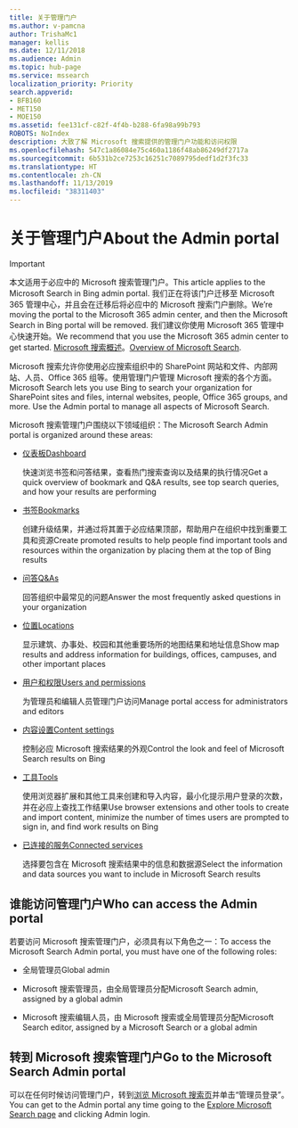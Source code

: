 ```yaml
---
title: 关于管理门户
ms.author: v-pamcna
author: TrishaMc1
manager: kellis
ms.date: 12/11/2018
ms.audience: Admin
ms.topic: hub-page
ms.service: mssearch
localization_priority: Priority
search.appverid:
- BFB160
- MET150
- MOE150
ms.assetid: fee131cf-c82f-4f4b-b288-6fa98a99b793
ROBOTS: NoIndex
description: 大致了解 Microsoft 搜索提供的管理门户功能和访问权限
ms.openlocfilehash: 547c1a86084e75c460a1186f48ab86249df2717a
ms.sourcegitcommit: 6b531b2ce7253c16251c7089795dedf1d2f3fc33
ms.translationtype: HT
ms.contentlocale: zh-CN
ms.lasthandoff: 11/13/2019
ms.locfileid: "38311403"
---
```

# <a name="about-the-admin-portal"></a><span data-ttu-id="78215-103">关于管理门户</span><span class="sxs-lookup"><span data-stu-id="78215-103">About the Admin portal</span></span>

> [!IMPORTANT]
> <span data-ttu-id="78215-104">本文适用于必应中的 Microsoft 搜索管理门户。</span><span class="sxs-lookup"><span data-stu-id="78215-104">This article applies to the Microsoft Search in Bing admin portal.</span></span> <span data-ttu-id="78215-105">我们正在将该门户迁移至 Microsoft 365 管理中心，并且会在迁移后将必应中的 Microsoft 搜索门户删除。</span><span class="sxs-lookup"><span data-stu-id="78215-105">We’re moving the portal to the Microsoft 365 admin center, and then the Microsoft Search in Bing portal will be removed.</span></span> <span data-ttu-id="78215-106">我们建议你使用 Microsoft 365 管理中心快速开始。</span><span class="sxs-lookup"><span data-stu-id="78215-106">We recommend that you use the Microsoft 365 admin center to get started.</span></span> <span data-ttu-id="78215-107">[Microsoft 搜索概述](overview-microsoft-search.md)。</span><span class="sxs-lookup"><span data-stu-id="78215-107">[Overview of Microsoft Search](overview-microsoft-search.md).</span></span>

    
<span data-ttu-id="78215-p102">Microsoft 搜索允许你使用必应搜索组织中的 SharePoint 网站和文件、内部网站、人员、Office 365 组等。使用管理门户管理 Microsoft 搜索的各个方面。</span><span class="sxs-lookup"><span data-stu-id="78215-p102">Microsoft Search lets you use Bing to search your organization for SharePoint sites and files, internal websites, people, Office 365 groups, and more. Use the Admin portal to manage all aspects of Microsoft Search.</span></span>
  
<span data-ttu-id="78215-110">Microsoft 搜索管理门户围绕以下领域组织：</span><span class="sxs-lookup"><span data-stu-id="78215-110">The Microsoft Search Admin portal is organized around these areas:</span></span>
  
- [<span data-ttu-id="78215-111">仪表板</span><span class="sxs-lookup"><span data-stu-id="78215-111">Dashboard</span></span>](get-insights.md)
    
    <span data-ttu-id="78215-112">快速浏览书签和问答结果，查看热门搜索查询以及结果的执行情况</span><span class="sxs-lookup"><span data-stu-id="78215-112">Get a quick overview of bookmark and Q&A results, see top search queries, and how your results are performing</span></span>
    
- [<span data-ttu-id="78215-113">书签</span><span class="sxs-lookup"><span data-stu-id="78215-113">Bookmarks</span></span>](create-and-manage-bookmarks.md)
    
    <span data-ttu-id="78215-114">创建升级结果，并通过将其置于必应结果顶部，帮助用户在组织中找到重要工具和资源</span><span class="sxs-lookup"><span data-stu-id="78215-114">Create promoted results to help people find important tools and resources within the organization by placing them at the top of Bing results</span></span>
    
- [<span data-ttu-id="78215-115">问答</span><span class="sxs-lookup"><span data-stu-id="78215-115">Q&As</span></span>](create-and-manage-qas.md)
    
    <span data-ttu-id="78215-116">回答组织中最常见的问题</span><span class="sxs-lookup"><span data-stu-id="78215-116">Answer the most frequently asked questions in your organization</span></span>
    
- [<span data-ttu-id="78215-117">位置</span><span class="sxs-lookup"><span data-stu-id="78215-117">Locations</span></span>](add-a-location.md)
    
    <span data-ttu-id="78215-118">显示建筑、办事处、校园和其他重要场所的地图结果和地址信息</span><span class="sxs-lookup"><span data-stu-id="78215-118">Show map results and address information for buildings, offices, campuses, and other important places</span></span>
    
- [<span data-ttu-id="78215-119">用户和权限</span><span class="sxs-lookup"><span data-stu-id="78215-119">Users and permissions</span></span>](add-users.md)
    
    <span data-ttu-id="78215-120">为管理员和编辑人员管理门户访问</span><span class="sxs-lookup"><span data-stu-id="78215-120">Manage portal access for administrators and editors</span></span>
    
- [<span data-ttu-id="78215-121">内容设置</span><span class="sxs-lookup"><span data-stu-id="78215-121">Content settings</span></span>](content-settings.md)
    
    <span data-ttu-id="78215-122">控制必应 Microsoft 搜索结果的外观</span><span class="sxs-lookup"><span data-stu-id="78215-122">Control the look and feel of Microsoft Search results on Bing</span></span>
    
- [<span data-ttu-id="78215-123">工具</span><span class="sxs-lookup"><span data-stu-id="78215-123">Tools</span></span>](admin-portal-tools.md)
    
    <span data-ttu-id="78215-124">使用浏览器扩展和其他工具来创建和导入内容，最小化提示用户登录的次数，并在必应上查找工作结果</span><span class="sxs-lookup"><span data-stu-id="78215-124">Use browser extensions and other tools to create and import content, minimize the number of times users are prompted to sign in, and find work results on Bing</span></span>
    
- [<span data-ttu-id="78215-125">已连接的服务</span><span class="sxs-lookup"><span data-stu-id="78215-125">Connected services</span></span>](connected-services.md)
    
    <span data-ttu-id="78215-126">选择要包含在 Microsoft 搜索结果中的信息和数据源</span><span class="sxs-lookup"><span data-stu-id="78215-126">Select the information and data sources you want to include in Microsoft Search results</span></span>
    
## <a name="who-can-access-the-admin-portal"></a><span data-ttu-id="78215-127">谁能访问管理门户</span><span class="sxs-lookup"><span data-stu-id="78215-127">Who can access the Admin portal</span></span>

<span data-ttu-id="78215-128">若要访问 Microsoft 搜索管理门户，必须具有以下角色之一：</span><span class="sxs-lookup"><span data-stu-id="78215-128">To access the Microsoft Search Admin portal, you must have one of the following roles:</span></span>
  
- <span data-ttu-id="78215-129">全局管理员</span><span class="sxs-lookup"><span data-stu-id="78215-129">Global admin</span></span>
    
- <span data-ttu-id="78215-130">Microsoft 搜索管理员，由全局管理员分配</span><span class="sxs-lookup"><span data-stu-id="78215-130">Microsoft Search admin, assigned by a global admin</span></span>
    
- <span data-ttu-id="78215-131">Microsoft 搜索编辑人员，由 Microsoft 搜索或全局管理员分配</span><span class="sxs-lookup"><span data-stu-id="78215-131">Microsoft Search editor, assigned by a Microsoft Search or a global admin</span></span>
    
## <a name="go-to-the-microsoft-search-admin-portal"></a><span data-ttu-id="78215-132">转到 Microsoft 搜索管理门户</span><span class="sxs-lookup"><span data-stu-id="78215-132">Go to the Microsoft Search Admin portal</span></span>

<span data-ttu-id="78215-133">可以在任何时候访问管理门户，转到[浏览 Microsoft 搜索页](https://www.bing.com/business/explore)并单击“管理员登录”。</span><span class="sxs-lookup"><span data-stu-id="78215-133">You can get to the Admin portal any time going to the [Explore Microsoft Search page](https://www.bing.com/business/explore) and clicking Admin login.</span></span> 